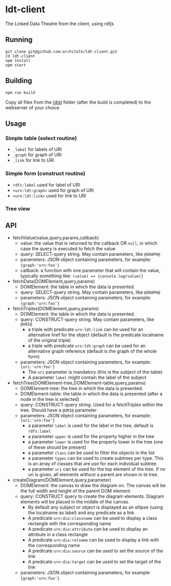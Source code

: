 # ldt-client
The Linked Data Theatre from the client, using rdfjs

## Running

```
git clone git@github.com:architolk/ldt-client.git
cd ldt-client
npm install
npm start
```

## Building

```
npm run build
```

Copy all files from the [/dist](dist) folder (after the build is completed) to the webserver of your choice

## Usage

### Simple table (select routine)

- `_label` for labels of URI
- `_graph` for graph of URI
- `_link` for link to URI

### Simple form (construct routine)

- `rdfs:label` used for label of URI
- `<urn:ldt:graph>` used for graph of URI
- `<urn:ldt:link>` used for link to URI

### Tree view

## API

- fetchValue(value,query,params,callback)
  - value: the value that is returned to the callback OR `null`, in which case the query is executed to fetch the value
  - query: SELECT-query string. May contain parameters, like `@GRAPH@`
  - parameters: JSON object containing parameters, for example: `{graph:'urn:foo'}`
  - callback: a function with one parameter that will contain the value, typically something like: `(value) => {console.log(value)}`
- fetchData(DOMElement,query,params)
  - DOMElement: the table in which the data is presented.
  - query: SELECT-query string. May contain parameters, like `@GRAPH@`
  - parameters: JSON object containing parameters, for example: `{graph:'urn:foo'}`
- fetchTriples(DOMElement,query,params)
  - DOMElement: the table in which the data is presented.
  - query: CONSTRUCT-query string. May contain parameters, like `@URI@`
    - a triple with predicate `urn:ldt:link` can be used for an alternative href for the object (default is the predicate localname of the original triple)
    - a triple with predicate `urn:ldt:graph` can be used for an alternative graph reference (default is the graph of the whole form)
  - parameters: JSON object containing parameters, for example: `{uri:'urn:foo'}`
    - The `uri` parameter is mandatory (this is the subject of the table)
    - A parameter `label` might contain the label of the subject
- fetchTree(DOMElement-tree,DOMElement-table,query,params)
  - DOMElement-tree: the tree in which the data is presented.
  - DOMElement-table: the table in which the data is presented (after a node in the tree is selected)
  - query: CONSTRUCT-query string. Used for a fetchTriples within the tree. Should have a `@URI@` parameter
  - parameters: JSON object containing parameters, for example: `{uri:'urn:foo'}`
    - a parameter `label` is used for the label in the tree, default is `rdfs:label`
    - a parameter `upper` is used for the property higher in the tree
    - a parameter `lower` is used for the property lower in the tree (one of these should be present)
    - a parameter `class` can be used to filter the objects in the list
    - a parameter `types` can be used to create subtrees per type. This is an array of classes that are use for each individual subtree.
    - a parameter `uri` can be used for the top element of the tree. If no uri is given, all elements without a parent are shown in te tree.
- createDiagram(DOMElement,query,parameter)
  - DOMElement: the canvas to draw the diagram on. The canvas will be the full width and height of the parent DOM element.
  - query: CONSTRUCT query to create the diagram elements. Diagram elements will be placed in the middle of the canvas.
    - By default any subject or object is displayed as an ellipse (using the localname as label) and any predicate as a link
    - A predicate `urn:dia:classname` can be used to display a class rectangle with the corresponding name
    - A predicate `urn:dia:attribute` can be used to display an attribute in a class rectangle
    - A predicate `urn:dia:relname` can be used to display a link with the corresponding name
    - A predicate `urn:dia:source` can be used to set the source of the link
    - A predicate `urn:dia:target` can be used to set the target of the link
  - parameters: JSON object containing parameters, for example `{graph:'urn:foo'}`
